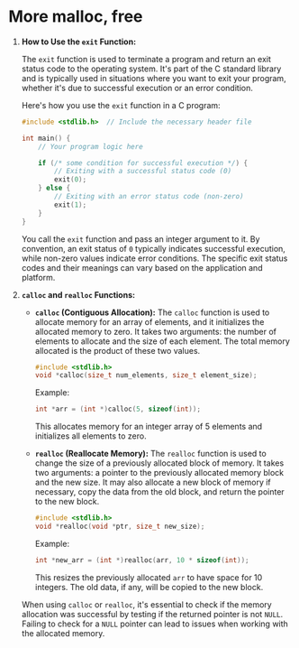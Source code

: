 # More malloc, free

1. **How to Use the `exit` Function:**

   The `exit` function is used to terminate a program and return an exit status code to the operating system. It's part of the C standard library and is typically used in situations where you want to exit your program, whether it's due to successful execution or an error condition.

   Here's how you use the `exit` function in a C program:

   ```c
   #include <stdlib.h>  // Include the necessary header file

   int main() {
       // Your program logic here

       if (/* some condition for successful execution */) {
           // Exiting with a successful status code (0)
           exit(0);
       } else {
           // Exiting with an error status code (non-zero)
           exit(1);
       }
   }
   ```

   You call the `exit` function and pass an integer argument to it. By convention, an exit status of `0` typically indicates successful execution, while non-zero values indicate error conditions. The specific exit status codes and their meanings can vary based on the application and platform.

2. **`calloc` and `realloc` Functions:**

   - **`calloc` (Contiguous Allocation):** The `calloc` function is used to allocate memory for an array of elements, and it initializes the allocated memory to zero. It takes two arguments: the number of elements to allocate and the size of each element. The total memory allocated is the product of these two values.

     ```c
     #include <stdlib.h>
     void *calloc(size_t num_elements, size_t element_size);
     ```

     Example:

     ```c
     int *arr = (int *)calloc(5, sizeof(int));
     ```

     This allocates memory for an integer array of 5 elements and initializes all elements to zero.

   - **`realloc` (Reallocate Memory):** The `realloc` function is used to change the size of a previously allocated block of memory. It takes two arguments: a pointer to the previously allocated memory block and the new size. It may also allocate a new block of memory if necessary, copy the data from the old block, and return the pointer to the new block.

     ```c
     #include <stdlib.h>
     void *realloc(void *ptr, size_t new_size);
     ```

     Example:

     ```c
     int *new_arr = (int *)realloc(arr, 10 * sizeof(int));
     ```

     This resizes the previously allocated `arr` to have space for 10 integers. The old data, if any, will be copied to the new block.

   When using `calloc` or `realloc`, it's essential to check if the memory allocation was successful by testing if the returned pointer is not `NULL`. Failing to check for a `NULL` pointer can lead to issues when working with the allocated memory.
